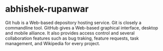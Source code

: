 # abhishek-rupanwar
Git hub is a Web-based depository hosting service. Git is closely a commandline tool. GitHub gives a Web-based graphical interface, desktop and mobile alliance. It also provides access control and several collaboration features such as bug traking, feature requests, task management, and Wikipedia for every project.
